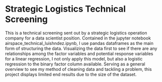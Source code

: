 # Strategic Logistics Technical Screening

This is a technical screening sent out by a strategic logistics operation company for a data scientist position. Contained in the jupyter notebook airspace_technical_luishndez.ipynb, I use pandas dataframes as the main form of structuring the data. Visualizing the data first to see if there are any relationships among the factor variables and potential response variables for a linear regression, I not only apply this model, but also a logistic regression to the binary factor column available. Serving as a general overview to see my method of cleaning data and tackling a problem, this project displays limited end results due to the size of the dataset.
